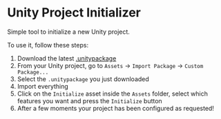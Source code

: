 # Unity Project Initializer

Simple tool to initialize a new Unity project.

To use it, follow these steps:

1. Download the latest [.unitypackage](https://github.com/msilvestro/unity-project-initializer/releases/latest/download/ProjectInitializer_0.1.0.unitypackage)
2. From your Unity project, go to `Assets` -> `Import Package` -> `Custom Package...`
3. Select the `.unitypackage` you just downloaded
4. Import everything
5. Click on the `Initialize` asset inside the `Assets` folder, select which features you want and press the `Initialize` button
6. After a few moments your project has been configured as requested!

